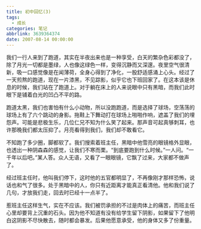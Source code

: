 ```yaml
---
title: 初中回忆(3)
tags:
  - 成长
categories: 笔记
abbrlink: 3639364374
date: 2007-08-14 00:00:00
---
```


我们一行人来到了跑道，其实在半夜出来也是一种享受，白天的繁杂色彩都没了，除了月光一切都是墨绿，人也像这绿色一样，变得沉静而又深邃。夜里空气很清新，吸一口感觉像是在闻薄荷，全身心得到了净化，一股舒适感涌上心头。经过了一天煎熬的跑道，现在一片漆黑，不见踪影，似乎它也下班回家了。在这本该是休息的时候，我们站在了跑道上。对于躺在床上的人来说眼中只有黑暗，而我们此时眼下是铺着白光的凹凸不平的路。

跑道太黑，我们也害怕有什么小动物，所以没跑跑道，而是选择了球场，空荡荡的球场上有了六个跳动的身影。拖鞋上下舞动打在球场上啪啪作响，遮盖了我们的埋怨声。可能是悲极生乐，几位仁兄不知为什么笑了起来。那声音可起真够刺耳，也许那晚我们都太压抑了。月亮看得到我们，我们却不敢看它。

不知跑了多少圈，脚都软了。我们搜索着班主任，黑暗中他雪亮的眼镜格外显眼，也透出一种阴森森的感觉，让我们不寒而栗。“到底要跑到什么时候。”一人问。“一千年以后吧。”某人答。众人无语，又看了一眼眼镜，它飘了过来，大家都不做声了。

经过班主任时，他叫我们停下，这时他的五官都明显了，不再像刚才那样恐怖，说话也和气了很多。处于黑暗中的人，你只有近距离才能真正看清他。他和我们说了几句，才放我们走，回去时已经十一点半了。

惹班主任这样生气，实在不应该。我们被罚承担的不过是肉体上的痛苦，而班主任心里却要背上沉重的石头。因为他不知道有没有给学生留下阴影，如果留下了他明白这阴影不尽快散去，随时都会暴发。后果他愿意承受，他的身体又多了份重量。
